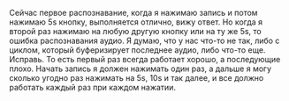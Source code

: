 Сейчас первое распознавание, когда я нажимаю запись и потом нажимаю 5s кнопку, выполняется отлично, вижу ответ. Но когда
я второй раз нажимаю на любую другую кнопку или на ту же 5s, то ошибка распознавания аудио. Я думаю, что у нас что-то не
так, либо с циклом, который буферизирует последнее аудио, либо что-то еще. Исправь. То есть первый раз всегда работает
хорошо, а последующие плохо. Начать запись я должен нажимать один раз, а дальше я могу сколько угодно раз нажимать на
5s, 10s и так далее, и все должно работать каждый раз при каждом нажатии.